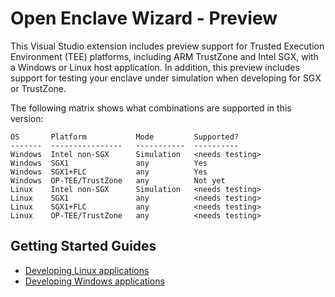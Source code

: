 Open Enclave Wizard - Preview
=============

This Visual Studio extension includes preview support for Trusted Execution Environment (TEE) platforms,
including ARM TrustZone and Intel SGX, with a Windows or Linux host application. In addition, this preview
includes support for testing your enclave under simulation when developing for SGX or TrustZone.

The following matrix shows what combinations are supported in this version:
```
OS       Platform           Mode         Supported?
-------  ----------------   -----------  ----------
Windows  Intel non-SGX      Simulation   <needs testing>
Windows  SGX1               any          Yes
Windows  SGX1+FLC           any          Yes
Windows  OP-TEE/TrustZone   any          Not yet
Linux    Intel non-SGX      Simulation   <needs testing>
Linux    SGX1               any          <needs testing>
Linux    SGX1+FLC           any          <needs testing>
Linux    OP-TEE/TrustZone   any          <needs testing>
```

## Getting Started Guides
- [Developing Linux applications](VisualStudioLinux.md)
- [Developing Windows applications](VisualStudioWindows.md)
